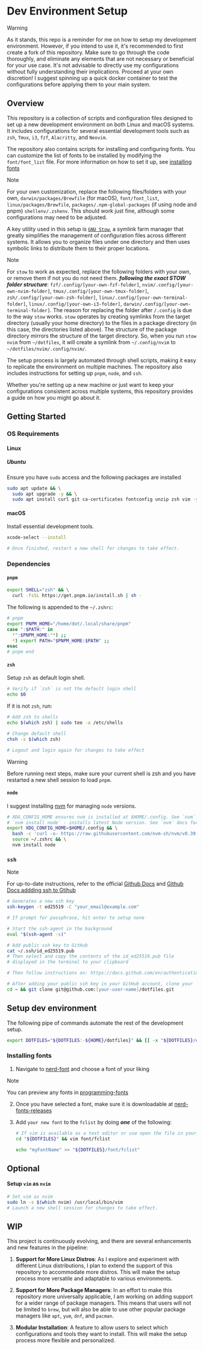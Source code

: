 # Dev Environment Setup

> [!WARNING]
> As it stands, this repo is a reminder for me on how to setup my development environment.
> However, if you intend to use it, it's recommended to first create a fork of
> this repository. Make sure to go through the code thoroughly, and eliminate
> any elements that are not necessary or beneficial for your use case.
> It's not advisable to directly use my configurations without
> fully understanding their implications. Proceed at your own discretion! I suggest
> spinning up a quick docker container to test the configurations before
> applying them to your main system.

## Overview

This repository is a collection of scripts and configuration files
designed to set up a new development environment on both Linux and macOS systems.
It includes configurations for several essential development tools such as `zsh`,
`Tmux`, `i3`, `fzf`, `Alacritty`, and `Neovim`.

The repository also contains scripts for installing and configuring fonts.
You can customize the list of fonts to be installed by modifying the
`font/font_list` file. For more information on how to set it up,
see [installing fonts](#installing-fonts)

> [!NOTE]
> For your own customization, replace the following files/folders with your own,
> `darwin/packages/Brewfile` (for macOS), `font/font_list`,
> `linux/packages/Brewfile`, `packages/.npm-global-packages`
> (if using node and pnpm) `shellenv/.zshenv`.
> This should work just fine, although some configurations may need to be adjusted.

A key utility used in this setup is [`GNU Stow`](https://www.gnu.org/software/stow/),
a symlink farm manager that greatly simplifies the management of configuration files
across different systems. It allows you to organize files under one directory and
then uses symbolic links to distribute them to their proper locations.

> [!NOTE]
> For `stow` to work as expected, replace the following folders with your own,
> or remove them if not you do not need them.
> **_following the exact STOW folder structure_**:
> `fzf/.config/[your-own-fzf-folder]`, `nvim/.config/[your-own-nvim-folder]`,
> `tmux/.config/[your-own-tmux-folder]`, `zsh/.config/[your-own-zsh-folder]`,
> `linux/.config/[your-own-terminal-folder]`,
> `linux/.config/[your-own-i3-folder]`, `darwin/.config/[your-own-terminal-folder]`.
> The reason for replacing the folder after `/.config` is due to the way `stow` works.
> `stow` operates by creating symlinks from the target directory
> (usually your home directory) to the files in a package directory
> (in this case, the directories listed above). The structure of the package
> directory mirrors the structure of the target directory. So, when you
> run `stow nvim` from `~/dotfiles`, it will create a symlink from `~/.config/nvim`
> to `~/dotfiles/nvim/.config/nvim/`.

The setup process is largely automated through shell scripts, making it easy to
replicate the environment on multiple machines. The repository also includes
instructions for setting up `pnpm`, `node`, and `ssh`.

Whether you're setting up a new machine or just want to keep your configurations
consistent across multiple systems, this repository provides a guide on how you might
go about it.

## Getting Started

### OS Requirements

#### Linux

##### Ubuntu

Ensure you have `sudo` access and the following packages are installed

```bash
sudo apt update && \
  sudo apt upgrade -y && \
  sudo apt install curl git ca-certificates fontconfig unzip zsh vim -y
```

#### macOS

Install essential development tools.

```bash
xcode-select --install

# Once finished, restart a new shell for changes to take effect.
```

### Dependencies

#### `pnpm`

```bash
export SHELL="zsh" && \
  curl -fsSL https://get.pnpm.io/install.sh | sh -
```

The following is appended to the `~/.zshrc`:

```bash
# pnpm
export PNPM_HOME="/home/dot/.local/share/pnpm"
case ":$PATH:" in
  *":$PNPM_HOME:"*) ;;
  *) export PATH="$PNPM_HOME:$PATH" ;;
esac
# pnpm end
```

#### `zsh`

Setup `zsh` as default login shell.

```bash
# Verify if `zsh` is not the default login shell
echo $0
```

If it is not `zsh`, run:

```bash
# Add zsh to shells
echo $(which zsh) | sudo tee -a /etc/shells

# Change default shell
chsh -s $(which zsh)

# Logout and login again for changes to take effect
```

> [!WARNING]
> Before running next steps, make sure your current shell is zsh and you have restarted
> a new shell session to load `pnpm`.

#### `node`

I suggest installing [nvm](https://github.com/nvm-sh/nvm) for managing `node` versions.

```bash
# XDG_CONFIG_HOME ensures nvm is installed at $HOME/.config. See `nvm` docs for more info.
# `nvm install node` - installs latest Node version. See `nvm` docs for more info
export XDG_CONFIG_HOME=$HOME/.config && \
  bash -c 'curl -o- https://raw.githubusercontent.com/nvm-sh/nvm/v0.39.7/install.sh | bash' && \
  source ~/.zshrc && \
  nvm install node
```

### `ssh`

> [!NOTE]
> For up-to-date instructions, refer to the official [Github Docs](https://docs.github.com/en/authentication/connecting-to-github-with-ssh/adding-a-new-ssh-key-to-your-github-account) and [Github Docs addding ssh to Gtihub](https://docs.github.com/en/authentication/connecting-to-github-with-ssh/adding-a-new-ssh-key-to-your-github-account)

```zsh
# Generates a new ssh key
ssh-keygen -t ed25519 -C "your_email@example.com"

# If prompt for passphrase, hit enter to setup none

# Start the ssh-agent in the background
eval "$(ssh-agent -s)"

# Add public ssh key to GitHub
cat ~/.ssh/id_ed25519.pub
# Then select and copy the contents of the id_ed25519.pub file
# displayed in the terminal to your clipboard

# Then follow instructions on: https://docs.github.com/en/authentication/connecting-to-github-with-ssh/adding-a-new-ssh-key-to-your-github-account

# After adding your public ssh key in your GitHub account, clone your `dotfiles` repo and set your DOTFILES
cd ~ && git clone git@github.com:[your-user-name]/dotfiles.git
```

## Setup dev environment

The following pipe of commands automate the rest of the development setup.

```bash
export DOTFILES="${DOTFILES:-${HOME}/dotfiles}" && [[ -x "${DOTFILES}/env/install.sh" ]] && "${DOTFILES}/env/install.sh" || echo "Error: install.sh is not executable, found or exited 1. See error messages."
```

### Installing fonts

1. Navigate to [nerd-font](https://www.nerdfonts.com/font-downloads) and choose a font
   of your liking

> [!NOTE]
> You can preview any fonts in [programming-fonts](https://www.programmingfonts.org)

2. Once you have selected a font, make sure it is downloadable at
   [nerd-fonts-releases](https://github.com/ryanoasis/nerd-fonts/releases)

3. Add `your new font` to the `fclist` by doing **_one_** of the following:

   ```bash
   # If vim is available as a text editor or use open the file in your favorite text editor
   cd "${DOTFILES}" && vim font/fclist
   ```

   ```bash
   echo "myFontName" >> "${DOTFILES}/font/fclist"
   ```

## Optional

#### Setup `vim` as `nvim`

```bash
# Set vim as nvim
sudo ln -s $(which nvim) /usr/local/bin/vim
# Launch a new shell session for changes to take effect.
```

## WIP

This project is continuously evolving, and there are several enhancements and new features in the pipeline:

1. **Support for More Linux Distros**: As I explore and experiment with different Linux distributions, I plan to extend the support of this repository to accommodate more distros. This will make the setup process more versatile and adaptable to various environments.

2. **Support for More Package Managers**: In an effort to make this repository more
   universally applicable, I am working on adding support for a wider range of
   package managers. This means that users will not be limited to `brew`,
   but will also be able to use other popular package managers like `apt`,
   `yum`, `dnf`, and `pacman`.

3. **Modular Installation**: A feature to allow users to select which configurations and tools they want to install. This will make the setup process more flexible and personalized.

